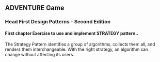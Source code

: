 ## ADVENTURE Game
### Head First Design Patterns - Second Edition

#### First chapter Exercise to use and implement STRATEGY pattern..


The Strategy Pattern identifies a group of algorithms, collects them all, and renders them interchangeable. With the right strategy, an algorithm can change without affecting its users.